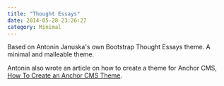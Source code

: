 ```yaml
---
title: "Thought Essays"
date: 2014-05-28 23:26:27
category: Minimal
---
```


Based on Antonin Januska's own Bootstrap Thought Essays theme. A minimal and malleable theme.

Antonin also wrote an article on how to create a theme for Anchor CMS, [How To Create an Anchor CMS Theme](http://antjanus.com/blog/web-development-tutorials/create-anchor-cms-theme/ "How To Create an Anchor CMS Theme").
